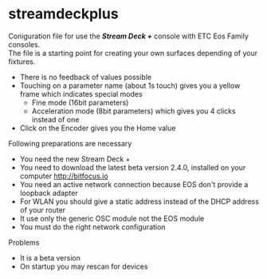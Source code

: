 # streamdeckplus
Coniguration file for use the ***Stream Deck +*** console with ETC Eos Family consoles.<br>
The file is a starting point for creating your own surfaces depending of your fixtures.
- There is no feedback of values possible
- Touching on a parameter name (about 1s touch) gives you a yellow frame which indicates special modes
  - Fine mode (16bit parameters)
  - Acceleration mode (8bit parameters) which gives you 4 clicks instead of one
- Click on the Encoder gives you the Home value

Following preparations are necessary
- You need the new Stream Deck +
- You need to download the latest beta version 2.4.0, installed on your computer http://bitfocus.io
- You need an active network connection because EOS don't provide a loopback adapter
- For WLAN you should give a static address instead of the DHCP address of your router
- It use only the generic OSC module not the EOS module
- You must do the right network configuration

Problems
- It is a beta version
- On startup you may rescan for devices
